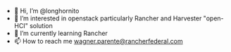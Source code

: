 - 👋 Hi, I’m @longhornito
- 👀 I’m interested in openstack particularly Rancher and Harvester "open-HCI" solution
- 🌱 I’m currently learning Rancher
- 📫 How to reach me wagner.parente@rancherfederal.com

<!---
longhornito/longhornito is a ✨ special ✨ repository because its `README.md` (this file) appears on your GitHub profile.
You can click the Preview link to take a look at your changes.
--->

